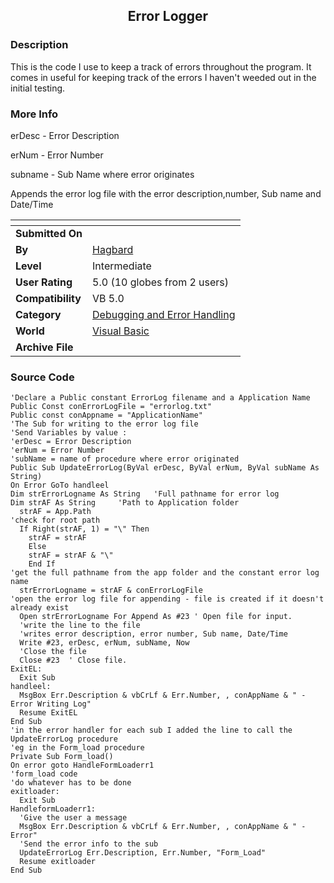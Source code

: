 ﻿<div align="center">

## Error Logger


</div>

### Description

This is the code I use to keep a track of errors throughout the program. It comes in useful for keeping track of the errors I haven't weeded out in the initial testing.
 
### More Info
 
erDesc - Error Description

erNum - Error Number

subname - Sub Name where error originates

Appends the error log file with the error description,number, Sub name and Date/Time


<span>             |<span>
---                |---
**Submitted On**   |
**By**             |[Hagbard](https://github.com/Planet-Source-Code/PSCIndex/blob/master/ByAuthor/hagbard.md)
**Level**          |Intermediate
**User Rating**    |5.0 (10 globes from 2 users)
**Compatibility**  |VB 5\.0
**Category**       |[Debugging and Error Handling](https://github.com/Planet-Source-Code/PSCIndex/blob/master/ByCategory/debugging-and-error-handling__1-26.md)
**World**          |[Visual Basic](https://github.com/Planet-Source-Code/PSCIndex/blob/master/ByWorld/visual-basic.md)
**Archive File**   |[](https://github.com/Planet-Source-Code/hagbard-error-logger__1-26895/archive/master.zip)





### Source Code

```
'Declare a Public constant ErrorLog filename and a Application Name
Public Const conErrorLogFile = "errorlog.txt"
Public const conAppname = "ApplicationName"
'The Sub for writing to the error log file
'Send Variables by value :
'erDesc = Error Description
'erNum = Error Number
'subName = name of procedure where error originated
Public Sub UpdateErrorLog(ByVal erDesc, ByVal erNum, ByVal subName As String)
On Error GoTo handleel
Dim strErrorLogname As String	'Full pathname for error log
Dim strAF As String		'Path to Application folder
  strAF = App.Path
'check for root path
  If Right(strAF, 1) = "\" Then
    strAF = strAF
    Else
    strAF = strAF & "\"
    End If
'get the full pathname from the app folder and the constant error log name
  strErrorLogname = strAF & conErrorLogFile
'open the error log file for appending - file is created if it doesn't already exist
  Open strErrorLogname For Append As #23 ' Open file for input.
  'write the line to the file
  'writes error description, error number, Sub name, Date/Time
  Write #23, erDesc, erNum, subName, Now
  'Close the file
  Close #23  ' Close file.
ExitEL:
  Exit Sub
handleel:
  MsgBox Err.Description & vbCrLf & Err.Number, , conAppName & " - Error Writing Log"
  Resume ExitEL
End Sub
'in the error handler for each sub I added the line to call the UpdateErrorLog procedure
'eg in the Form_load procedure
Private Sub Form_load()
On error goto HandleFormLoaderr1
'form_load code
'do whatever has to be done
exitloader:
  Exit Sub
HandleformLoaderr1:
  'Give the user a message
  MsgBox Err.Description & vbCrLf & Err.Number, , conAppName & " - Error"
  'Send the error info to the sub
  UpdateErrorLog Err.Description, Err.Number, "Form_Load"
  Resume exitloader
End Sub
```

